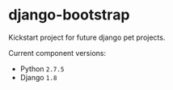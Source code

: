 # django-bootstrap
Kickstart project for future django pet projects.

Current component versions:

 - Python `2.7.5`
 - Django `1.8`
